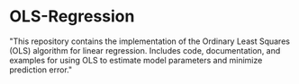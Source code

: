 # OLS-Regression
"This repository contains the implementation of the Ordinary Least Squares (OLS) algorithm for linear regression. Includes code, documentation, and examples for using OLS to estimate model parameters and minimize prediction error."
